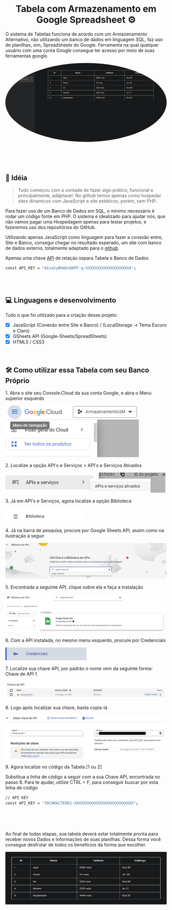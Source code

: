 <h1 align="center" id="title">Tabela com Armazenamento em Google Spreadsheet ⚙</h1>
<p id="description">O sistema de Tabelas funciona de acordo com um Armazenamento Alternativo, não utilizando um banco de dados em linguagem SQL, faz uso de planilhas, sim, Spreadsheets do Google. Ferramenta na qual qualquer usuário com uma conta Google consegue ter acesso por meio de suas ferramentas google.</p>

 <a url="#"><img src="https://github.com/henzofelici/Tabelas-com-Armazenamento-em-Google-Speadsheet/blob/main/tabela.png?raw=true" height="auto" width="auto" style="border-radius:50%"></a>
 ⠀          
 ⠀        
 ⠀        
 ⠀          
<h2>📀 Idéia</h2>

> Tudo começou com a vontade de fazer algo prático,
> funcional e principalmente, adáptavel. No github temos apenas como
> hospedar sites dinamicos com JavaScript e site estáticos, porém, sem PHP.

Para fazer uso de um Banco de Dados em SQL, o mínimo necessário é rodar um código fonte em PHP. O sistema é idealizado
para ajudar nós, que não vamos pagar uma Hospedagem apenas para testar projetos, e fazeremos uso dos repositórios do GitHub.

Utilizando apenas JavaScript como linguagem para fazer a conexão entre, Site e Banco, consegui chegar no resultado esperado, um site com banco de dados externo, totalmente adaptado para o [github](https://github.com/henzofelici/Tabelas-com-Armazenamento-em-Google-Speadsheet).

Apenas uma chave [API](https://console.cloud.google.com/) de relação separa Tabela e Banco de Dados
```bash
const API_KEY = "AIzaSyBHmDvBAPF-q-XXXXXXXXXXXXXXXXXXXX";
```
⠀          
⠀          
          
<h2>💻 Linguagens e desenvolvimento</h2>

Tudo o que foi utilizado para a criação desse projeto:

- [x] JavaScript (Conexão entre Site e Banco) / (LocalStorage -> Tema Escuro e Claro)
- [x] GSheets API (Google-Sheets/SpreadSheets)
- [x] HTML5 / CSS3
⠀      
⠀        
⠀        
        
<h2>🛠️ Como utilizar essa Tabela com seu Banco Próprio</h2>

<p>1. Abra o site seu Console.Cloud da sua conta Google, e abra o Menu superior esquerdo</p>

![alt text](https://github.com/henzofelici/Tabelas-com-Armazenamento-em-Google-Speadsheet/blob/main/uso/parte1.png?raw=true)

<p>2. Localize a opção API's e Serviços > API's e Serviços Ativados</p>

![alt text](https://github.com/henzofelici/Tabelas-com-Armazenamento-em-Google-Speadsheet/blob/main/uso/parte2.png?raw=true)

<p>3. Já em API's e Serviços, agora localize a opção Biblioteca</p>

![alt text](https://github.com/henzofelici/Tabelas-com-Armazenamento-em-Google-Speadsheet/blob/main/uso/parte3.png?raw=true)

<p>4. Já na barra de pesquisa, procure por Google Sheets API, assim como na ilustração a seguir</p>

![alt text](https://github.com/henzofelici/Tabelas-com-Armazenamento-em-Google-Speadsheet/blob/main/uso/parte4.png?raw=true)

<p>5. Encontrada a seguinte API, clique sobre ela e faça a instalação</p>

![alt text](https://github.com/henzofelici/Tabelas-com-Armazenamento-em-Google-Speadsheet/blob/main/uso/parte5.png?raw=true)

<p>6. Com a API instalada, no mesmo menu esquerdo, procure por Credenciais</p>

![alt text](https://github.com/henzofelici/Tabelas-com-Armazenamento-em-Google-Speadsheet/blob/main/uso/parte6.png?raw=true)

<p>7. Localize sua chave API, por padrão o nome vem da seguinte forma: Chave de API 1</p>

![alt text](https://github.com/henzofelici/Tabelas-com-Armazenamento-em-Google-Speadsheet/blob/main/uso/parte7.png?raw=true)

<p>8. Logo após localizar sua chave, basta copia-lá</p>

![alt text](https://github.com/henzofelici/Tabelas-com-Armazenamento-em-Google-Speadsheet/blob/main/uso/parte8.png?raw=true)

<p>9. Agora localize no código da Tabela [1 ou 2]</p>
Substitua a linha de código a seguir com a sua Chave API, encontrada no passo 8.  
Para te ajudar, utilize CTRL + F, para conseguir buscar por esta linha de código

```bash
// API KEY
const API_KEY = "39CARACTERES-XXXXXXXXXXXXXXXXXXXXXXXXXX";
```
⠀        
⠀        
⠀        
        
                
Ao final de todas etapas, sua tabela deverá estar totalmente pronta para receber novos Dados e Informações de suas planilhas.
Dessa forma você consegue desfrutar de todos os benefícios da forma que escolher.

![alt text](https://github.com/henzofelici/Tabelas-com-Armazenamento-em-Google-Speadsheet/blob/main/tabeladados.png?raw=true)
